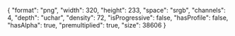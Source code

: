 {
  "format": "png",
  "width": 320,
  "height": 233,
  "space": "srgb",
  "channels": 4,
  "depth": "uchar",
  "density": 72,
  "isProgressive": false,
  "hasProfile": false,
  "hasAlpha": true,
  "premultiplied": true,
  "size": 38606
}